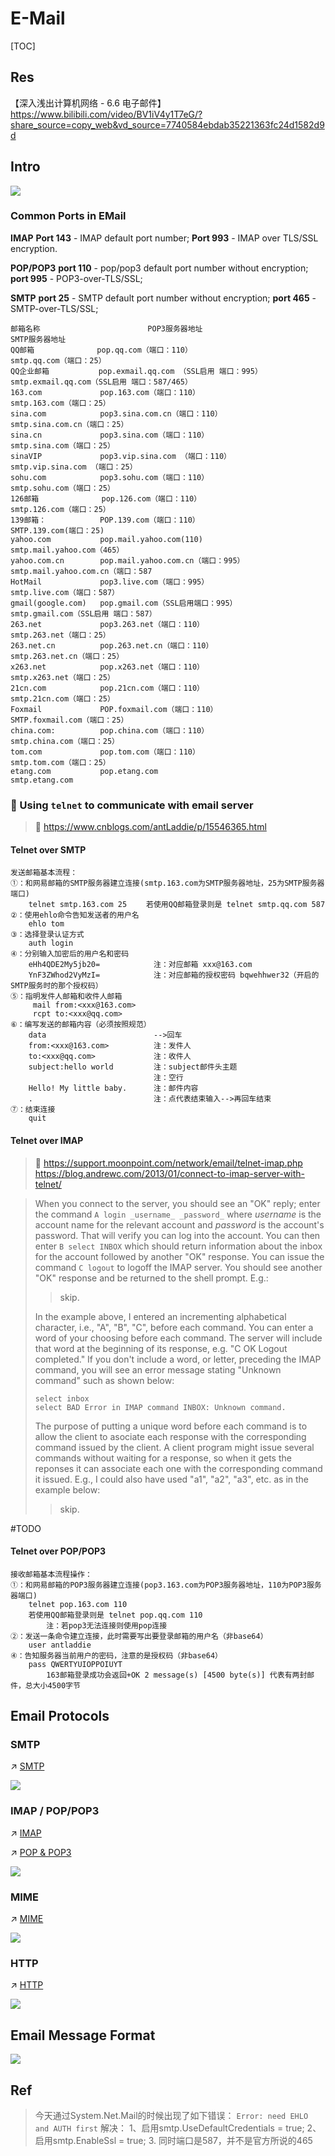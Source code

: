 # E-Mail

[TOC]



## Res
【深入浅出计算机网络 - 6.6 电子邮件】 https://www.bilibili.com/video/BV1iV4y1T7eG/?share_source=copy_web&vd_source=7740584ebdab35221363fc24d1582d9d


## Intro
![](../../../../../../../Assets/Pics/Screenshot%202023-04-01%20at%205.51.10%20PM.png)



### Common Ports in EMail
**IMAP**
**Port 143** - IMAP default port number;
**Port 993** - IMAP over TLS/SSL encryption.

**POP/POP3**
**port 110** - pop/pop3 default port number without encryption;
**port 995** - POP3-over-TLS/SSL;

**SMTP**
**port 25** - SMTP default port number without encryption;
**port 465** - SMTP-over-TLS/SSL;

```text
邮箱名称                        POP3服务器地址                           SMTP服务器地址
QQ邮箱              pop.qq.com（端口：110）                        smtp.qq.com（端口：25）
QQ企业邮箱           pop.exmail.qq.com （SSL启用 端口：995）       smtp.exmail.qq.com（SSL启用 端口：587/465）
163.com             pop.163.com（端口：110）                     smtp.163.com（端口：25）
sina.com            pop3.sina.com.cn（端口：110）                smtp.sina.com.cn（端口：25）
sina.cn             pop3.sina.com（端口：110）                   smtp.sina.com（端口：25）
sinaVIP             pop3.vip.sina.com （端口：110）              smtp.vip.sina.com （端口：25）
sohu.com            pop3.sohu.com（端口：110）                   smtp.sohu.com（端口：25）
126邮箱              pop.126.com（端口：110）                      smtp.126.com（端口：25）
139邮箱：            POP.139.com（端口：110）                       SMTP.139.com(端口：25)
yahoo.com           pop.mail.yahoo.com(110)                          smtp.mail.yahoo.com（465）
yahoo.com.cn        pop.mail.yahoo.com.cn（端口：995）           smtp.mail.yahoo.com.cn（端口：587
HotMail             pop3.live.com（端口：995）                   smtp.live.com（端口：587）
gmail(google.com)   pop.gmail.com（SSL启用端口：995）              smtp.gmail.com（SSL启用 端口：587）
263.net             pop3.263.net（端口：110）                    smtp.263.net（端口：25）
263.net.cn          pop.263.net.cn（端口：110）                  smtp.263.net.cn（端口：25）
x263.net            pop.x263.net（端口：110）                    smtp.x263.net（端口：25）
21cn.com            pop.21cn.com（端口：110）                    smtp.21cn.com（端口：25）
Foxmail             POP.foxmail.com（端口：110）                 SMTP.foxmail.com（端口：25）
china.com:          pop.china.com（端口：110）                   smtp.china.com（端口：25）
tom.com             pop.tom.com（端口：110）                     smtp.tom.com（端口：25）
etang.com           pop.etang.com                               smtp.etang.com
```


### 🔬 Using `telnet` to communicate with email server
> 🔗 https://www.cnblogs.com/antLaddie/p/15546365.html

#### Telnet over SMTP
```text
发送邮箱基本流程：
①：和网易邮箱的SMTP服务器建立连接(smtp.163.com为SMTP服务器地址，25为SMTP服务器端口)
    telnet smtp.163.com 25　　 若使用QQ邮箱登录则是 telnet smtp.qq.com 587
②：使用ehlo命令告知发送者的用户名
    ehlo tom
③：选择登录认证方式
    auth login
④：分别输入加密后的用户名和密码
    eHh4QDE2My5jb20=            注：对应邮箱 xxx@163.com
    YnF3ZWhod2VyMzI=            注：对应邮箱的授权密码 bqwehhwer32（开启的SMTP服务时的那个授权码）
⑤：指明发件人邮箱和收件人邮箱
     mail from:<xxx@163.com>
     rcpt to:<xxx@qq.com>
⑥：编写发送的邮箱内容（必须按照规范）
    data                        -->回车
    from:<xxx@163.com>          注：发件人
    to:<xxx@qq.com>             注：收件人
    subject:hello world         注：subject邮件头主题
                                注：空行
    Hello! My little baby.      注：邮件内容
    .                           注：点代表结束输入-->再回车结束
⑦：结束连接
    quit
```


#### Telnet over IMAP
> 🔗 
> https://support.moonpoint.com/network/email/telnet-imap.php
> https://blog.andrewc.com/2013/01/connect-to-imap-server-with-telnet/

> When you connect to the server, you should see an "OK" reply; enter the command `A login _username_ _password_` where _username_ is the account name for the relevant account and _password_ is the account's password. That will verify you can log into the account. You can then enter `B select INBOX` which should return information about the inbox for the account followed by another "OK" response. You can issue the command `C logout` to logoff the IMAP server. You should see another "OK" response and be returned to the shell prompt. E.g.:
>
> > skip.
> 
> In the example above, I entered an incrementing alphabetical character, i.e., "A", "B", "C", before each command. You can enter a word of your choosing before each command. The server will include that word at the beginning of its response, e.g. "C OK Logout completed." If you don't include a word, or letter, preceding the IMAP command, you will see an error message stating "Unknown command" such as shown below:
> ```shell
> select inbox
> select BAD Error in IMAP command INBOX: Unknown command.
> ```
> The purpose of putting a unique word before each command is to allow the client to asociate each response with the corresponding command issued by the client. A client program might issue several commands without waiting for a response, so when it gets the reponses it can associate each one with the corresponding command it issued. E.g., I could also have used "a1", "a2", "a3", etc. as in the example below:
> 
> > skip.
> 


#TODO 


#### Telnet over POP/POP3
```text
接收邮箱基本流程操作：
①：和网易邮箱的POP3服务器建立连接(pop3.163.com为POP3服务器地址，110为POP3服务器端口)
    telnet pop.163.com 110
    若使用QQ邮箱登录则是 telnet pop.qq.com 110
        注：若pop3无法连接则使用pop连接
②：发送一条命令建立连接，此时需要写出要登录邮箱的用户名（非base64）
    user antladdie
④：告知服务器当前用户的密码，注意的是授权码（非base64）
    pass QWERTYUIOPPOIUYT
        163邮箱登录成功会返回+OK 2 message(s) [4500 byte(s)] 代表有两封邮件，总大小4500字节
```



## Email Protocols
### SMTP
↗ [SMTP](SMTP.md)

![](../../../../../../../Assets/Pics/Screenshot%202023-04-01%20at%205.56.05%20PM.png)


### IMAP /  POP/POP3
↗ [IMAP](IMAP.md)

↗ [POP & POP3](POP%20&%20POP3.md)

![](../../../../../../../Assets/Pics/Screenshot%202023-04-01%20at%205.54.35%20PM.png)


### MIME
↗ [MIME](../../Network%20Managements%20&%20Standards/MIME.md)

![](../../../../../../../Assets/Pics/Screenshot%202023-04-01%20at%205.53.49%20PM.png)


### HTTP
↗ [HTTP](../HTTP/HTTP.md)

![](../../../../../../../Assets/Pics/Screenshot%202023-04-01%20at%205.55.13%20PM.png)



## Email Message Format
![](../../../../../../../Assets/Pics/Screenshot%202023-04-01%20at%205.53.04%20PM.png)



## Ref
[👍 邮件基本概念及发送方式]: https://www.cnblogs.com/antLaddie/p/15546365.html

[telnet登录SMTP和pop收发邮件(QQ邮箱)]: https://blog.csdn.net/junseven164/article/details/122177150

[Error: need EHLO and AUTH first]: https://pdf-lib.org/Home/Details/10271

> 今天通过System.Net.Mail的时候出现了如下错误： `Error: need EHLO and AUTH first`
> 解决：
> 1、启用smtp.UseDefaultCredentials = true;
> 2、启用smtp.EnableSsl = true;
> 3. 同时端口是587，并不是官方所说的465

[smtpmail 503 Error: need EHLO and AUTH first]: https://emacs-china.org/t/smtpmail-503-error-need-ehlo-and-auth-first/14783

[imap连接提示Unsafe Login，被阻止的收信行为]: https://help.mail.163.com/faqDetail.do?code=d7a5dc8471cd0c0e8b4b8f4f8e49998b374173cfe9171305fa1ce630d7f67ac211b1978002df8b23